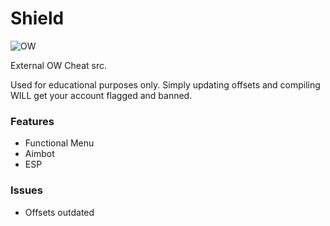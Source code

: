 # Shield

![OW](https://i.gyazo.com/907d5e403becd22b1bc5588d02111775.jpg)

External OW Cheat src.

Used for educational purposes only. Simply updating offsets and compiling WILL get your account flagged and banned.

### Features
- Functional Menu
- Aimbot
- ESP

### Issues
- Offsets outdated
